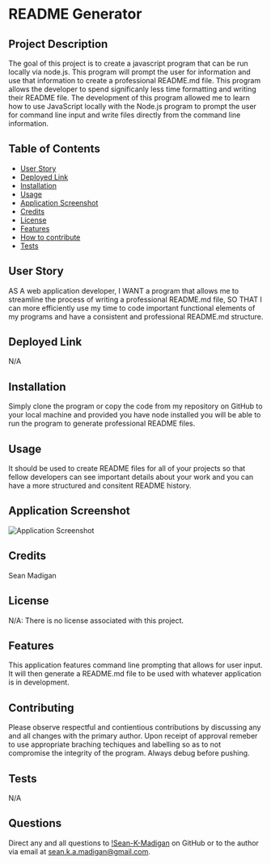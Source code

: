 
  # README Generator
  

  ## Project Description
  
  The goal of this project is to create a javascript program that can be run locally via node.js. This program will prompt the user for information and use that information to create a professional README.md file. This program allows the developer to spend significanly less time formatting and writing their README file. The development of this program allowed me to learn how to use JavaScript locally with the Node.js program to prompt the user for command line input and write files directly from the command line information.
  
  ## Table of Contents

  - [User Story](#user-story)
  - [Deployed Link](#deployed-link)
  - [Installation](#installation)
  - [Usage](#usage)
  - [Application Screenshot](#application-screenshot)
  - [Credits](#credits)
  - [License](#license)
  - [Features](#features)
  - [How to contribute](#how-to-contribute)
  - [Tests](#tests)

  ## User Story

  AS A web application developer,
  I WANT a program that allows me to streamline the process of writing a professional README.md file,
  SO THAT I can more efficiently use my time to code important functional elements of my programs and have a consistent and professional README.md structure.


  ## Deployed Link

  N/A

  ## Installation

  Simply clone the program or copy the code from my repository on GitHub to your local machine and provided you have node installed you will be able to run the program to generate professional README files.

  ## Usage

  It should be used to create README files for all of your projects so that fellow developers can see important details about your work and you can have a more structured and consitent README history.

  ## Application Screenshot

  ![Application Screenshot](N/A)

  ## Credits

  Sean Madigan

  ## License

  N/A: There is no license associated with this project.

  

  ## Features

  This application features command line prompting that allows for user input. It will then generate a README.md file to be used with whatever application is in development.

  ## Contributing

  Please observe respectful and contientious contributions by discussing any and all changes with the primary author. Upon receipt of approval remeber to use appropriate braching techiques and labelling so as to not compromise the integrity of the program. Always debug before pushing. 
  
  

  ## Tests

  N/A

  ## Questions

  Direct any and all questions to [!Sean-K-Madigan](https://github.com/Sean-K-Madigan) on GitHub or to the author via email at sean.k.a.madigan@gmail.com.